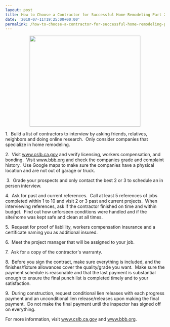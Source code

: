 ```yaml
---
layout: post
title: How to Choose a Contractor for Successful Home Remodeling Part 2
date: '2010-07-11T19:25:00+00:00'
permalink: /how-to-choose-a-contractor-for-successful-home-remodeling-part-2/
---
```

<p style="text-align: center;"><a href="http://www.murraylampert.com"><img class="aligncenter size-full wp-image-412" title="home_improvement_contractor" src="http://murraylampert.com/wp-content/uploads/2010/07/home_improvement_contractor.jpg" alt="" width="350" height="287" /></a></p>
1.  Build a list of contractors to interview by asking friends, relatives, neighbors and doing online research.  Only consider companies that specialize in home remodeling.

2.  Visit <a href="http://www.cslb.ca.gov">www.cslb.ca.gov</a> and verify licensing, workers compensation, and bonding.  Visit <a href="http://www.bbb.org">www.bbb.org</a> and check the companies grade and complaint history.  Use Google maps to make sure the companies have a physical location and are not out of garage or truck.

 3.  Grade your prospects and only contact the best 2 or 3 to schedule an in person interview.

4.  Ask for past and current references.  Call at least 5 references of jobs completed within 1 to 10 and visit 2 or 3 past and current projects.  When interviewing references, ask if the contractor finished on time and within budget.  Find out how unforseen conditions were handled and if the site/home was kept safe and clean at all times.

5.  Request for proof of liablility, workers compensation insurance and a certificate naming you as additional insured.

6.  Meet the project manager that will be assigned to your job.

7.  Ask for a copy of the contractor's warranty.

8.  Before you sign the contract, make sure everything is included, and the finishes/fixture allowances cover the quality/grade you want.  Make sure the payment schedule is reasonable and that the last payment is substantial enough to ensure the final punch list is completed timely and to your satisfaction.

9.  During construction, request conditional lien releases with each progress payment and an unconditional lien release/releases upon making the final payment.  Do not make the final payment until the inspector has signed off on everything.

For more information, visit <a href="http://www.cslb.ca.gov">www.cslb.ca.gov</a> and <a href="http://www.bbb.org">www.bbb.org</a>.
